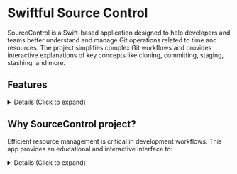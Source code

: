 # Swiftful Source Control 

SourceControl is a Swift-based application designed to help developers and teams better understand and manage Git operations related to time and resources. The project simplifies complex Git workflows and provides interactive explanations of key concepts like cloning, committing, staging, stashing, and more.

## Features
<details> 
<summary>Details (Click to expand) </summary>
  
- **Clone**: Learn and execute repository cloning operations.
- **Commit**: Create commits with best practices for meaningful messages.
- **Stage**: Understand staging and its role in the Git workflow.
- **Stash**: Save your work in progress without committing changes.
- **Push and Pull**: Sync your changes with remote repositories.
- **Merge and Rebase**: Compare, integrate, or streamline commit histories.
- **Cherry Picking**: Isolate specific commits to apply elsewhere.
- **Pull Requests (PRs)**: Simplify creating, reviewing, and managing PRs.
- **PR Merge, Squash, and Merge**: Learn about merging strategies.
- **And More**: Explore additional tools and workflows to optimize version control.
</details>

## Why SourceControl project?

Efficient resource management is critical in development workflows. This app provides an educational and interactive interface to:
<details> 
<summary>Details (Click to expand) </summary>
  
- Master Git concepts at your own pace.
- Reduce the time spent troubleshooting Git issues.
- Ensure best practices are followed in collaborative environments.
</details>
